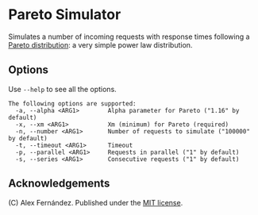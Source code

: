 # Pareto Simulator

Simulates a number of incoming requests with response times
following a [Pareto distribution](https://en.wikipedia.org/wiki/Pareto_distribution):
a very simple power law distribution.

## Options

Use `--help` to see all the options.

```
The following options are supported:
  -a, --alpha <ARG1>    	Alpha parameter for Pareto ("1.16" by default)
  -x, --xm <ARG1>       	Xm (minimum) for Pareto (required)
  -n, --number <ARG1>   	Number of requests to simulate ("100000" by default)
  -t, --timeout <ARG1>  	Timeout
  -p, --parallel <ARG1> 	Requests in parallel ("1" by default)
  -s, --series <ARG1>   	Consecutive requests ("1" by default)
```

## Acknowledgements

(C) Alex Fernández. Published under the [MIT license](LICENSE).

